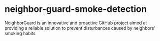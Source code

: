# neighbor-guard-smoke-detection
NeighborGuard is an innovative and proactive GitHub project aimed at providing a reliable solution to prevent disturbances caused by neighbors' smoking habits
